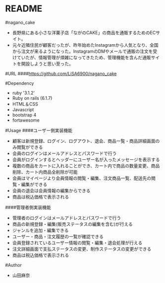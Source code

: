 # README

<!--This README would normally document whatever steps are necessary to get the-->
<!--application up and running.-->

<!--Things you may want to cover:-->

#nagano_cake
* 長野県にある小さな洋菓子店「ながのCAKE」の商品を通販するためのECサイト。
* 元々近隣住民が顧客だったが、昨年始めたInstagramから人気となり、全国から注文が来るようになった。InstagramのDMやメールで通販の注文を受けていたが、情報管理が煩雑になってきたため、管理機能を含んだ通販サイトを開設しようと思い至った。

#URL
####https://github.com/LiSA6900/nagano_cake

#Dependency
* ruby '3.1.2'
* Ruby on rails (6.1.7)
* HTML＆CSS
* Javascript
* bootstrap 4
* fortawesome

#Usage
####ユーザー側実装機能
* 顧客は新規登録、ログイン、ログアウト、退会、商品一覧・商品詳細画面のみ閲覧ができる
* 会員のログインはメールアドレスとパスワードで行う
* 会員がログインするとヘッダーにユーザー名が入ったメッセージを表示する
* 複数の商品をカートに入れることができ、カート内で商品の数量変更、商品削除、カート内商品全削除が可能
* 会員はマイページより会員情報の閲覧・編集、注文商品一覧、配送先の閲覧・編集ができる
* 会員の退会は会員情報の編集からできる
* 商品は税込価格で表示される

####管理者側実装機能
* 管理者のログインはメールアドレスとパスワードで行う
* 商品の新規登録・編集(販売ステータスの編集を含む)が行える
* ジャンルを追加・編集できる
* ユーザー・商品・注文履歴の一覧が確認できる
* 会員登録されているユーザー情報の閲覧・編集・退会処理が行える
* 注文詳細画面で支払ステータスの変更、制作ステータスの変更ができる
* 商品は税込価格で表示される

#Author
* 山田麻奈



